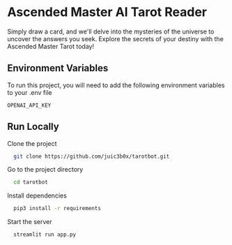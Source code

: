 
# Ascended Master AI Tarot Reader

Simply draw a card, and we'll delve into the mysteries of the universe to uncover the answers you seek. Explore the secrets of your destiny with the Ascended Master Tarot today!


## Environment Variables

To run this project, you will need to add the following environment variables to your .env file

`OPENAI_API_KEY`


## Run Locally

Clone the project

```bash
  git clone https://github.com/juic3b0x/tarotbot.git
```

Go to the project directory

```bash
  cd tarotbot
```

Install dependencies

```bash
  pip3 install -r requirements
```

Start the server

```bash
  streamlit run app.py
```

